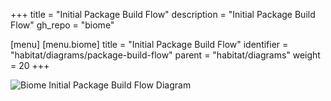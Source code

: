 +++
title = "Initial Package Build Flow"
description = "Initial Package Build Flow"
gh_repo = "biome"

[menu]
  [menu.biome]
    title = "Initial Package Build Flow"
    identifier = "habitat/diagrams/package-build-flow"
    parent = "habitat/diagrams"
    weight = 20
+++

![Biome Initial Package Build Flow Diagram](/images/habitat/biome-initial-package-build-flow.png)

